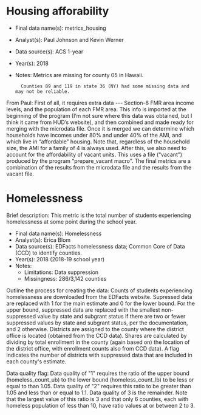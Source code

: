 # Housing afforability

* Final data name(s): metrics_housing
* Analyst(s): Paul Johnson and Kevin Werner
* Data source(s): ACS 1-year
* Year(s): 2018
* Notes:
		Metrics are missing for county 05 in Hawaii.
		
		Counties 89 and 119 in state 36 (NY) had some missing data and may not be reliable. 

From Paul:
First of all, it requires extra data --- Section-8 FMR area income levels, and the population 
of each FMR area.  This info is imported at the beginning of the program (I’m not sure where this 
data was obtained, but I think it came from HUD’s website), and then combined and made ready for 
merging with the microdata file.  Once it is merged we can determine which households have 
incomes under 80% and under 40% of the AMI, and which live in “affordable” housing.   Note that, 
regardless of the household size, the AMI for a family of 4 is always used. After this, we also
need to account for the affordability of vacant units.  This uses a file (“vacant”) produced by 
the program “prepare_vacant macro”.  The final metrics are a combination of the results from 
the microdata file and the results from the vacant file.   

# Homelessness

Brief description: This metric is the total number of students experiencing homelessness at some
point during the school year.

* Final data name(s): Homelessness
* Analyst(s): Erica Blom
* Data source(s): EDFacts homelessness data; Common Core of Data (CCD) to identify counties.
* Year(s): 2018 (2018-19 school year)
* Notes:
    * Limitations: Data suppression
    * Missingness: 286/3,142 counties

Outline the process for creating the data: Counts of students experiencing homelessness are downloaded from the EDFacts website.
Supressed data are replaced with 1 for the main estimate and 0 for the lower bound. For the upper
bound, suppressed data are replaced with the smallest non-suppressed value by state and subgrant
status if there are two or fewer suppressed values by state and subgrant status, per the documentation,
and 2 otherwise. Districts are assigned to the county where the district office is located (obtained
from the CCD data). Shares are calculated by dividing by total enrollment in the county (again based on)
the location of the district office, with enrollment counts also from CCD data). A flag indicates the
number of districts with suppressed data that are included in each county's estimate.

Data quality flag: Data quality of "1" requires the ratio of the upper bound (homeless_count_ub) to the
lower bound (homeless_count_lb) to be less or equal to than 1.05. Data quality of "2" requires this ratio
to be greater than 1.05 and less than or equal to 1.1. Data quality of 3 is the remainder. Note that the 
largest value of this ratio is 3 and that only 6 counties, each with homeless population of less than 10, 
have ratio values at or between 2 to 3.
